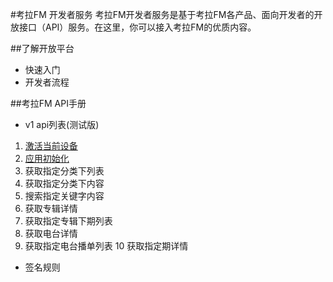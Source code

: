 #考拉FM 开发者服务
考拉FM开发者服务是基于考拉FM各产品、面向开发者的开放接口（API）服务。在这里，你可以接入考拉FM的优质内容。

##了解开放平台
+ 快速入门
+ 开发者流程

##考拉FM API手册
+ v1 api列表(测试版)

1. [激活当前设备](app-active.md)
2. [应用初始化](app-init.md)
3. 获取指定分类下列表
4. 获取指定分类下内容
5. 搜索指定关键字内容
6. 获取专辑详情
7. 获取指定专辑下期列表
8. 获取电台详情
9. 获取指定电台播单列表
10 获取指定期详情

+ 签名规则
